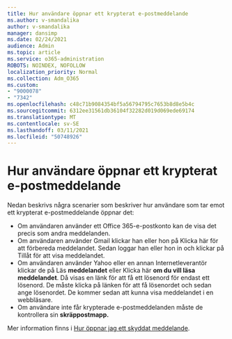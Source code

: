 ```yaml
---
title: Hur användare öppnar ett krypterat e-postmeddelande
ms.author: v-smandalika
author: v-smandalika
manager: dansimp
ms.date: 02/24/2021
audience: Admin
ms.topic: article
ms.service: o365-administration
ROBOTS: NOINDEX, NOFOLLOW
localization_priority: Normal
ms.collection: Adm_O365
ms.custom:
- "9000078"
- "7342"
ms.openlocfilehash: c48c71b9084354bf5a56794795c7653b8d8e5b4c
ms.sourcegitcommit: 6312ee31561db36104f32282d019d069ede69174
ms.translationtype: MT
ms.contentlocale: sv-SE
ms.lasthandoff: 03/11/2021
ms.locfileid: "50748926"
---
```

# <a name="how-users-open-an-encrypted-email-message"></a>Hur användare öppnar ett krypterat e-postmeddelande

Nedan beskrivs några scenarier som beskriver hur användare som tar emot ett krypterat e-postmeddelande öppnar det:

- Om användaren använder ett Office 365-e-postkonto kan de visa det precis som andra meddelanden.
- Om användaren använder Gmail klickar han  eller hon på Klicka här för att förbereda  meddelandet. Sedan loggar han eller hon in och klickar på Tillåt för att visa meddelandet.
- Om användaren använder Yahoo eller en annan Internetleverantör klickar de på Läs **meddelandet** eller Klicka här **om du vill läsa meddelandet**. Då visas en länk för att få ett lösenord för endast ett lösenord. De måste klicka på länken för att få lösenordet och sedan ange lösenordet. De kommer sedan att kunna visa meddelandet i en webbläsare.
- Om användare inte får krypterade e-postmeddelanden måste de kontrollera sin **skräppostmapp.** 

Mer information finns i [Hur öppnar jag ett skyddat meddelande](https://support.microsoft.com/topic/how-do-i-open-a-protected-message-1157a286-8ecc-4b1e-ac43-2a608fbf3098).